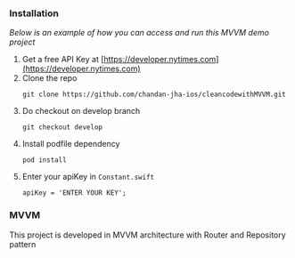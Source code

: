 
### Installation

_Below is an example of how you can access and run this MVVM demo project_

1. Get a free API Key at [https://developer.nytimes.com](https://developer.nytimes.com)
2. Clone the repo
   ```
   git clone https://github.com/chandan-jha-ios/cleancodewithMVVM.git
   ```
3. Do checkout on develop branch
   ```
   git checkout develop
   ```
4. Install podfile dependency
   ```
   pod install
   ```
5. Enter your apiKey in `Constant.swift`
   ```
   apiKey = 'ENTER YOUR KEY';
   ```
### MVVM 
This project is developed in MVVM architecture with Router and Repository pattern
